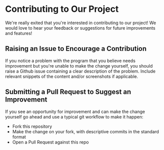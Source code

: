 # Contributing to Our Project

We're really exited that you're interested in contributing to our project! We would love to hear your feedback or suggestions for future improvements and features!

## Raising an Issue to Encourage a Contribution

If you notice a problem with the program that you believe needs improvement
but you're unable to make the change yourself, you should raise a Github issue
containing a clear description of the problem. Include relevant snippets of the
content and/or screenshots if applicable. 

## Submitting a Pull Request to Suggest an Improvement

If you see an opportunity for improvement and can make the change yourself go
ahead and use a typical git workflow to make it happen:

- Fork this repository
- Make the change on your fork, with descriptive commits in the standard format
- Open a Pull Request against this repo



